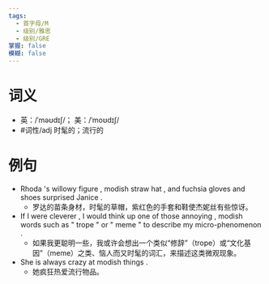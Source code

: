 ```yaml
---
tags:
  - 首字母/M
  - 级别/雅思
  - 级别/GRE
掌握: false
模糊: false
---
```

# 词义
- 英：/ˈməʊdɪʃ/； 美：/ˈmoʊdɪʃ/
- #词性/adj  时髦的；流行的
# 例句
- Rhoda 's willowy figure , modish straw hat , and fuchsia gloves and shoes surprised Janice .
	- 罗达的苗条身材，时髦的草帽，紫红色的手套和鞋使杰妮丝有些惊讶。
- If I were cleverer , I would think up one of those annoying , modish words such as " trope " or " meme " to describe my micro-phenomenon .
	- 如果我更聪明一些，我或许会想出一个类似“修辞”（trope）或“文化基因”（meme）之类、恼人而又时髦的词汇，来描述这类微观现象。
- She is always crazy at modish things .
	- 她疯狂热爱流行物品。
